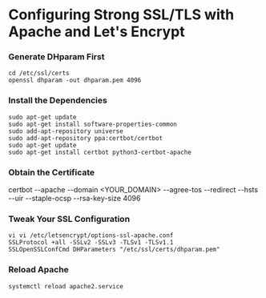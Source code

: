 # Configuring Strong SSL/TLS with Apache and Let's Encrypt
### Generate DHparam First
```
cd /etc/ssl/certs
openssl dhparam -out dhparam.pem 4096
```

### Install the Dependencies
```
sudo apt-get update
sudo apt-get install software-properties-common
sudo add-apt-repository universe
sudo add-apt-repository ppa:certbot/certbot
sudo apt-get update
sudo apt-get install certbot python3-certbot-apache
```

### Obtain the Certificate
certbot --apache --domain <YOUR_DOMAIN> --agree-tos --redirect --hsts --uir --staple-ocsp --rsa-key-size 4096

### Tweak Your SSL Configuration
```
vi vi /etc/letsencrypt/options-ssl-apache.conf
SSLProtocol +all -SSLv2 -SSLv3 -TLSv1 -TLSv1.1
SSLOpenSSLConfCmd DHParameters "/etc/ssl/certs/dhparam.pem"
```

### Reload Apache
```
systemctl reload apache2.service
```
